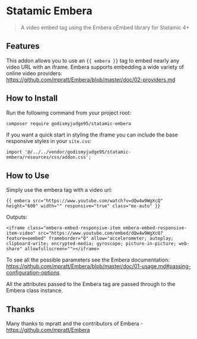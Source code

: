 # Statamic Embera

> A video embed tag using the Embera oEmbed library for Statamic 4+

## Features

This addon allows you to use an `{{ embera }}` tag to embed nearly any video URL with an iframe.
Embera supports embedding a wide variety of online video providers: https://github.com/mpratt/Embera/blob/master/doc/02-providers.md

## How to Install

Run the following command from your project root:

``` bash
composer require godismyjudge95/statamic-embera
```

If you want a quick start in styling the iframe you can include the base responsive styles in your `site.css`:
```
import '@/../../vendor/godismyjudge95/statamic-embera/resources/css/addon.css';
```

## How to Use

Simply use the embera tag with a video url:
```
{{ embera src="https://www.youtube.com/watch?v=dQw4w9WgXcQ" height="600" width="" responsive="true" class="mx-auto" }}
```

Outputs:
```
<iframe class="embera-embed-responsive-item embera-embed-responsive-item-video" src="https://www.youtube.com/embed/dQw4w9WgXcQ?feature=oembed" frameborder="0" allow="accelerometer; autoplay; clipboard-write; encrypted-media; gyroscope; picture-in-picture; web-share" allowfullscreen=""></iframe>
```

To see all the possible parameters see the Embera documentation:
https://github.com/mpratt/Embera/blob/master/doc/01-usage.md#passing-configuration-options

All the attributes passed to the Embera tag are passed through to the Embera class instance.

## Thanks

Many thanks to mpratt and the contributors of Embera - https://github.com/mpratt/Embera 

